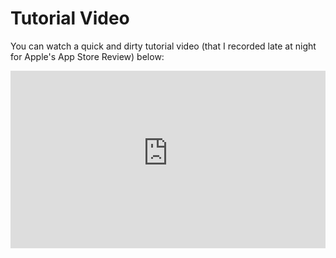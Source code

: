 # Tutorial Video

You can watch a quick and dirty tutorial video (that I recorded late at night for Apple's App Store Review) below:

<div style="position: relative; padding-top: 56.25%;">
  <iframe
    src="https://customer-2n8dqn7i3032pr6x.cloudflarestream.com/738b0bbb9727c6fafff0f4ea306fb923/iframe?preload=true&poster=https%3A%2F%2Fcustomer-2n8dqn7i3032pr6x.cloudflarestream.com%2F738b0bbb9727c6fafff0f4ea306fb923%2Fthumbnails%2Fthumbnail.jpg%3Ftime%3D5m22s%26height%3D600"
    loading="lazy"
    style="border: none; position: absolute; top: 0; left: 0; height: 100%; width: 100%;"
    allow="accelerometer; gyroscope; autoplay; encrypted-media; picture-in-picture;"
    allowfullscreen="true"
  ></iframe>
</div>